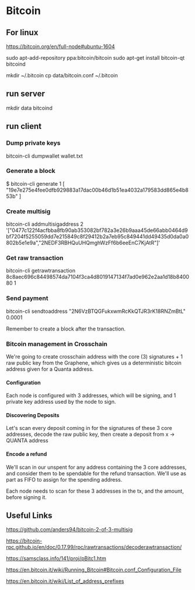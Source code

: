 # Bitcoin

## For linux

https://bitcoin.org/en/full-node#ubuntu-1604

sudo apt-add-repository ppa:bitcoin/bitcoin
sudo apt-get install bitcoin-qt bitcoind

mkdir ~/.bitcoin
cp data/bitcoin.conf ~/.bitcoin


## run server
mkdir data
bitcoind

## run client

### Dump private keys

bitcoin-cli dumpwallet wallet.txt


### Generate a block

$ bitcoin-cli generate 1
[
  "19e7e275e4fee0dfb929883a17dac00b46d1b51ea4032a179583dd865e4b853b"
]

### Create multisig

bitcoin-cli addmultisigaddress 2 '["0477c122f4acfbba8fb90ab353082bf782a3e26b9aaa45de66abb0464d9bf7204f5255059dd7e215849c8f29412b2a7eb95c849441dd49435d0da0a0802b5e1e9a","2NEDF3RBHQuUHQmghWzFf6b6eeEnC7KjAtR"]'

### Get raw transaction

bitcoin-cli getrawtransaction 8c8aec696c84498574da7104f3ca4d8019147134f7ad0e962e2aa1d18b840080 1

### Send payment

bitcoin-cli sendtoaddress "2N6VzBTQGFukxwmRcKkQTJR3rK18RNZmBtL" 0.0001

Remember to create a block after the transaction.

### Bitcoin management in Crosschain

We're going to create crosschain address with the core (3) signatures + 1 raw public key from the Graphene, which
gives us a deterministic bitcoin address given for a Quanta address.

#### Configuration

Each node is configured with 3 addresses, which will be signing, and 1 private key address used by the node to sign.

#### Discovering Deposits

Let's scan every deposit coming in for the signatures of these 3 core addresses, decode the raw public key, then
create a deposit from  x ->  QUANTA address

#### Encode a refund

We'll scan in our unspent for any address containing the 3 core addresses, and consider them to be spendable for
the refund transaction.  We'll use as part as FIFO to assign for the spending address.

Each node needs to scan for these 3 addresses in the tx, and the amount, before signing it.


## Useful Links

https://github.com/anders94/bitcoin-2-of-3-multisig

https://bitcoin-rpc.github.io/en/doc/0.17.99/rpc/rawtransactions/decoderawtransaction/

https://samsclass.info/141/proj/pBitc1.htm

https://en.bitcoin.it/wiki/Running_Bitcoin#Bitcoin.conf_Configuration_File

https://en.bitcoin.it/wiki/List_of_address_prefixes
